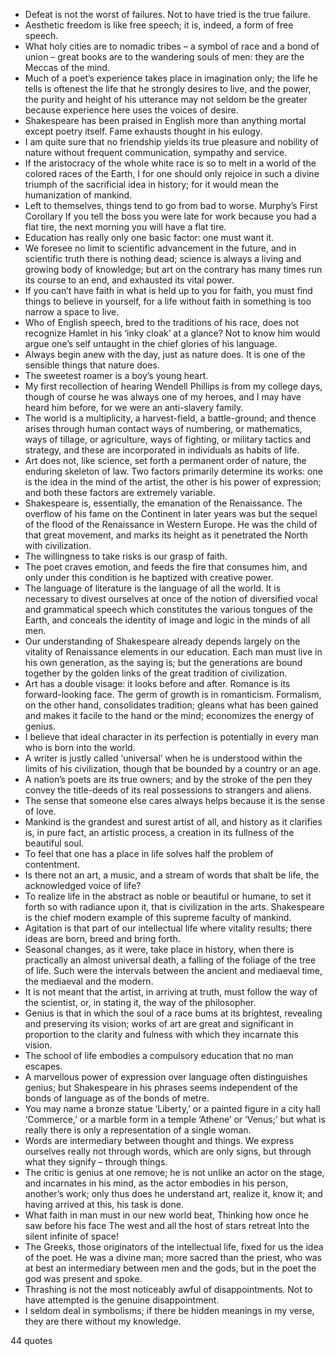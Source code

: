  - Defeat is not the worst of failures. Not to have tried is the true failure.
 - Aesthetic freedom is like free speech; it is, indeed, a form of free speech.
 - What holy cities are to nomadic tribes – a symbol of race and a bond of union – great books are to the wandering souls of men: they are the Meccas of the mind.
 - Much of a poet’s experience takes place in imagination only; the life he tells is oftenest the life that he strongly desires to live, and the power, the purity and height of his utterance may not seldom be the greater because experience here uses the voices of desire.
 - Shakespeare has been praised in English more than anything mortal except poetry itself. Fame exhausts thought in his eulogy.
 - I am quite sure that no friendship yields its true pleasure and nobility of nature without frequent communication, sympathy and service.
 - If the aristocracy of the whole white race is so to melt in a world of the colored races of the Earth, I for one should only rejoice in such a divine triumph of the sacrificial idea in history; for it would mean the humanization of mankind.
 - Left to themselves, things tend to go from bad to worse. Murphy’s First Corollary If you tell the boss you were late for work because you had a flat tire, the next morning you will have a flat tire.
 - Education has really only one basic factor: one must want it.
 - We foresee no limit to scientific advancement in the future, and in scientific truth there is nothing dead; science is always a living and growing body of knowledge; but art on the contrary has many times run its course to an end, and exhausted its vital power.
 - If you can’t have faith in what is held up to you for faith, you must find things to believe in yourself, for a life without faith in something is too narrow a space to live.
 - Who of English speech, bred to the traditions of his race, does not recognize Hamlet in his ‘inky cloak’ at a glance? Not to know him would argue one’s self untaught in the chief glories of his language.
 - Always begin anew with the day, just as nature does. It is one of the sensible things that nature does.
 - The sweetest roamer is a boy’s young heart.
 - My first recollection of hearing Wendell Phillips is from my college days, though of course he was always one of my heroes, and I may have heard him before, for we were an anti-slavery family.
 - The world is a multiplicity, a harvest-field, a battle-ground; and thence arises through human contact ways of numbering, or mathematics, ways of tillage, or agriculture, ways of fighting, or military tactics and strategy, and these are incorporated in individuals as habits of life.
 - Art does not, like science, set forth a permanent order of nature, the enduring skeleton of law. Two factors primarily determine its works: one is the idea in the mind of the artist, the other is his power of expression; and both these factors are extremely variable.
 - Shakespeare is, essentially, the emanation of the Renaissance. The overflow of his fame on the Continent in later years was but the sequel of the flood of the Renaissance in Western Europe. He was the child of that great movement, and marks its height as it penetrated the North with civilization.
 - The willingness to take risks is our grasp of faith.
 - The poet craves emotion, and feeds the fire that consumes him, and only under this condition is he baptized with creative power.
 - The language of literature is the language of all the world. It is necessary to divest ourselves at once of the notion of diversified vocal and grammatical speech which constitutes the various tongues of the Earth, and conceals the identity of image and logic in the minds of all men.
 - Our understanding of Shakespeare already depends largely on the vitality of Renaissance elements in our education. Each man must live in his own generation, as the saying is; but the generations are bound together by the golden links of the great tradition of civilization.
 - Art has a double visage: it looks before and after. Romance is its forward-looking face. The germ of growth is in romanticism. Formalism, on the other hand, consolidates tradition; gleans what has been gained and makes it facile to the hand or the mind; economizes the energy of genius.
 - I believe that ideal character in its perfection is potentially in every man who is born into the world.
 - A writer is justly called ‘universal’ when he is understood within the limits of his civilization, though that be bounded by a country or an age.
 - A nation’s poets are its true owners; and by the stroke of the pen they convey the title-deeds of its real possessions to strangers and aliens.
 - The sense that someone else cares always helps because it is the sense of love.
 - Mankind is the grandest and surest artist of all, and history as it clarifies is, in pure fact, an artistic process, a creation in its fullness of the beautiful soul.
 - To feel that one has a place in life solves half the problem of contentment.
 - Is there not an art, a music, and a stream of words that shalt be life, the acknowledged voice of life?
 - To realize life in the abstract as noble or beautiful or humane, to set it forth so with radiance upon it, that is civilization in the arts. Shakespeare is the chief modern example of this supreme faculty of mankind.
 - Agitation is that part of our intellectual life where vitality results; there ideas are born, breed and bring forth.
 - Seasonal changes, as it were, take place in history, when there is practically an almost universal death, a falling of the foliage of the tree of life. Such were the intervals between the ancient and mediaeval time, the mediaeval and the modern.
 - It is not meant that the artist, in arriving at truth, must follow the way of the scientist, or, in stating it, the way of the philosopher.
 - Genius is that in which the soul of a race bums at its brightest, revealing and preserving its vision; works of art are great and significant in proportion to the clarity and fulness with which they incarnate this vision.
 - The school of life embodies a compulsory education that no man escapes.
 - A marvellous power of expression over language often distinguishes genius; but Shakespeare in his phrases seems independent of the bonds of language as of the bonds of metre.
 - You may name a bronze statue ‘Liberty,’ or a painted figure in a city hall ‘Commerce,’ or a marble form in a temple ‘Athene’ or ‘Venus;’ but what is really there is only a representation of a single woman.
 - Words are intermediary between thought and things. We express ourselves really not through words, which are only signs, but through what they signify – through things.
 - The critic is genius at one remove; he is not unlike an actor on the stage, and incarnates in his mind, as the actor embodies in his person, another’s work; only thus does he understand art, realize it, know it; and having arrived at this, his task is done.
 - What faith in man must in our new world beat, Thinking how once he saw before his face The west and all the host of stars retreat Into the silent infinite of space!
 - The Greeks, those originators of the intellectual life, fixed for us the idea of the poet. He was a divine man; more sacred than the priest, who was at best an intermediary between men and the gods, but in the poet the god was present and spoke.
 - Thrashing is not the most noticeably awful of disappointments. Not to have attempted is the genuine disappointment.
 - I seldom deal in symbolisms; if there be hidden meanings in my verse, they are there without my knowledge.

44 quotes